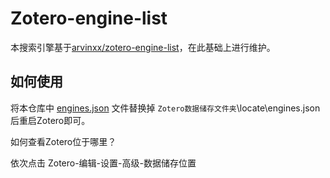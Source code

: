 # Zotero-engine-list

本搜索引擎基于[arvinxx/zotero-engine-list](https://github.com/arvinxx/zotero-engine-list)，在此基础上进行维护。


## 如何使用

将本仓库中 [engines.json](engines.json) 文件替换掉 ``Zotero数据储存文件夹``\locate\engines.json 后重启Zotero即可。

如何查看Zotero位于哪里？

依次点击 Zotero-编辑-设置-高级-数据储存位置
